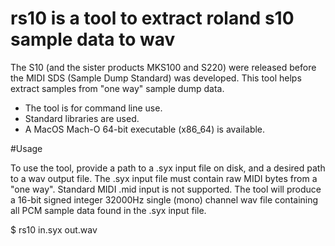 # rs10 is a tool to extract roland s10 sample data to wav

The S10 (and the sister products MKS100 and S220) were released before the MIDI SDS (Sample Dump Standard) was developed. This tool helps extract samples from "one way" sample dump data.

- The tool is for command line use. 
- Standard libraries are used. 
- A MacOS Mach-O 64-bit executable (x86_64) is available.

#Usage 

To use the tool, provide a path to a .syx input file on disk, and a desired path to a wav output file. The .syx input file must contain raw MIDI bytes from a "one way". Standard MIDI .mid input is not supported. The tool will produce a 16-bit signed integer 32000Hz single (mono) channel wav file containing all PCM sample data found in the .syx input file.

$ rs10 in.syx out.wav
